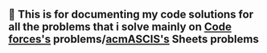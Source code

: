 ## 📒 This is for documenting my code solutions for all the problems that i solve mainly on [Code forces's](https://codeforces.com/profile/Akayiz) problems/[acmASCIS's](https://www.facebook.com/acmASCIS) Sheets problems
